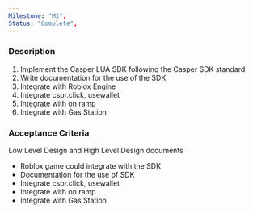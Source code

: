 ```yaml
---
Milestone: "M1",
Status: "Complete",
---
```

<!--lang:en--> 
### Description

1. Implement the Casper LUA SDK following the Casper SDK standard
2. Write documentation for the use of the SDK
3. Integrate with Roblox Engine
4. Integrate cspr.click, usewallet
5. Integrate with on ramp
6. Integrate with Gas Station



### Acceptance Criteria
Low Level Design and High Level Design documents

- Roblox game could integrate with the SDK
- Documentation for the use of SDK
- Integrate cspr.click, usewallet
- Integrate with on ramp
- Integrate with Gas Station
